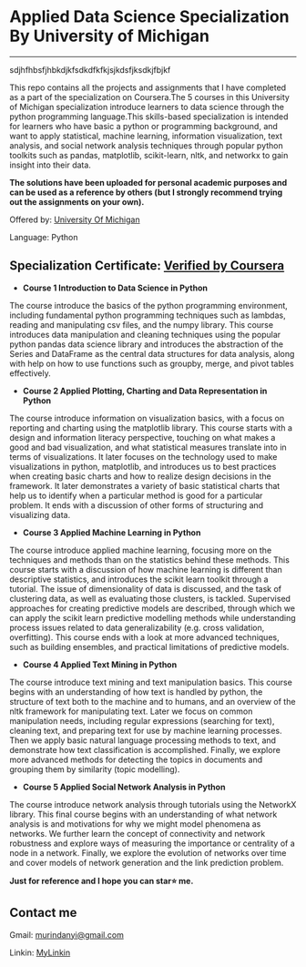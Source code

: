 # Applied Data Science Specialization By University of Michigan
********************************************************************

sdjhfhbsfjhbkdjkfsdkdfkfkjsjkdsfjksdkjfbjkf

This repo contains all the projects and assignments that I have completed as a part of the specialization on Coursera.The 5 courses in this University of Michigan specialization introduce learners to data science through the python programming language.This skills-based specialization is intended for learners who have basic a python or programming background, and want to apply statistical, machine learning, information visualization, text analysis, and social network analysis techniques through popular python toolkits such as pandas, matplotlib, scikit-learn, nltk, and networkx to gain insight into their data.

**The solutions have been uploaded for personal academic purposes and can be used as a reference by others (but I strongly recommend trying out the assignments on your own).**

Offered by: [University Of Michigan](https://www.coursera.org/specializations/data-science-python)

Language: Python

## Specialization Certificate:  [Verified by Coursera](https://www.coursera.org/account/accomplishments/specialization/6ZWUQK7N9VBG)

- **Course 1 Introduction to Data Science in Python**

The course introduce the basics of the python programming environment, including fundamental python programming techniques such as lambdas, reading and manipulating csv files, and the numpy library. This course introduces data manipulation and cleaning techniques using the popular python pandas data science library and introduces the abstraction of the Series and DataFrame as the central data structures for data analysis, along with help on how to use functions such as groupby, merge, and pivot tables effectively.

- **Course 2 Applied Plotting, Charting and Data Representation in Python**

The course introduce information on visualization basics, with a focus on reporting and charting using the matplotlib library. This course starts with a design and information literacy perspective, touching on what makes a good and bad visualization, and what statistical measures translate into in terms of visualizations. It later focuses on the technology used to make visualizations in python, matplotlib, and introduces us to best practices when creating basic charts and how to realize design decisions in the framework. It later demonstrates a variety of basic statistical charts that help us to identify when a particular method is good for a particular problem. It ends with a discussion of other forms of structuring and visualizing data.

- **Course 3 Applied Machine Learning in Python**

The course introduce applied machine learning, focusing more on the techniques and methods than on the statistics behind these methods. This course starts with a discussion of how machine learning is different than descriptive statistics, and introduces the scikit learn toolkit through a tutorial. The issue of dimensionality of data is discussed, and the task of clustering data, as well as evaluating those clusters, is tackled. Supervised approaches for creating predictive models are described, through which we can apply the scikit learn predictive modelling methods while understanding process issues related to data generalizability (e.g. cross validation, overfitting). This course ends with a look at more advanced techniques, such as building ensembles, and practical limitations of predictive models.

- **Course 4 Applied Text Mining in Python**

The course introduce text mining and text manipulation basics. This course begins with an understanding of how text is handled by python, the structure of text both to the machine and to humans, and an overview of the nltk framework for manipulating text. Later we focus on common manipulation needs, including regular expressions (searching for text), cleaning text, and preparing text for use by machine learning processes. Then we apply basic natural language processing methods to text, and demonstrate how text classification is accomplished. Finally, we explore more advanced methods for detecting the topics in documents and grouping them by similarity (topic modelling).

- **Course 5 Applied Social Network Analysis in Python**

The course introduce network analysis through tutorials using the NetworkX library. This final course begins with an understanding of what network analysis is and motivations for why we might model phenomena as networks. We further learn the concept of connectivity and network robustness and explore ways of measuring the importance or centrality of a node in a network. Finally, we explore the evolution of networks over time and cover models of network generation and the link prediction problem.

**Just for reference and I hope you can star⭐ me.**
  
  ## Contact me
  
  Gmail: murindanyi@gmail.com
  
  Linkin: [MyLinkin](https://www.linkedin.com/in/murindanyi-sudi-aa8793150/)
